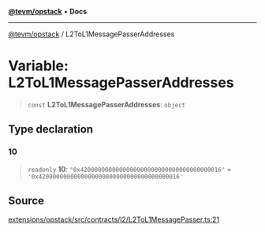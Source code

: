 [**@tevm/opstack**](../README.md) • **Docs**

***

[@tevm/opstack](../globals.md) / L2ToL1MessagePasserAddresses

# Variable: L2ToL1MessagePasserAddresses

> `const` **L2ToL1MessagePasserAddresses**: `object`

## Type declaration

### 10

> `readonly` **10**: `"0x4200000000000000000000000000000000000016"` = `'0x4200000000000000000000000000000000000016'`

## Source

[extensions/opstack/src/contracts/l2/L2ToL1MessagePasser.ts:21](https://github.com/evmts/tevm-monorepo/blob/main/extensions/opstack/src/contracts/l2/L2ToL1MessagePasser.ts#L21)
